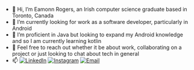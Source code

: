 - 👋 Hi, I’m Eamonn Rogers, an Irish computer science graduate based in Toronto, Canada
- 👀 I’m currently looking for work as a software developer, particularly in Android
- 🌱 I’m proficient in Java but looking to expand my Android knowledge and so I am currently learning kotlin
- 💞️ Feel free to reach out whether it be about work, collaborating on a project or just looking to chat about tech in general
- 📫 <a href="https://www.linkedin.com/"><img alt="LinkedIn" src="https://img.shields.io/badge/LinkedIn-Eamonn%20Rogers%20-blue?style=flat-square&logo=linkedin"></a>
<a href="https://www.instagram.com/atuvwapps/"><img alt="Instagram" src="https://img.shields.io/badge/Instagram-atuvwapps-blue?style=flat-square&logo=instagram"></a>
<a href="mailto:atuvwapps@gmail.com"><img alt="Email" src="https://img.shields.io/badge/Email-atuvwapps@gmail.com-blue?style=flat-square&logo=gmail"></a>
</p>

<!---
AtuvwApps/AtuvwApps is a ✨ special ✨ repository because its `README.md` (this file) appears on your GitHub profile.
You can click the Preview link to take a look at your changes.
--->
